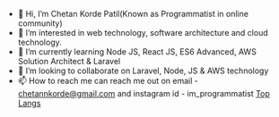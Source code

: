 - 👋 Hi, I’m Chetan Korde Patil(Known as Programmatist in online community)
- 👀 I’m interested in web technology, software architecture and cloud technology.
- 🌱 I’m currently learning Node JS, React JS, ES6 Advanced, AWS Solution Architect & Laravel 
- 💞️ I’m looking to collaborate on Laravel, Node, JS & AWS technology
- 📫 How to reach me can reach me out on email - chetannkorde@gmail.com and instagram id - im_programmatist
[Top Langs](https://github-readme-stats.vercel.app/api/top-langs/?username=Im-Programmatist&hide=javascript,css,scss,html&theme=tokyonight)
<!---
programmatist/kchetannarayan is a ✨ special ✨ repository because its `README.md` (this file) appears on your GitHub profile.
You can click the Preview link to take a look at your changes.
--->
